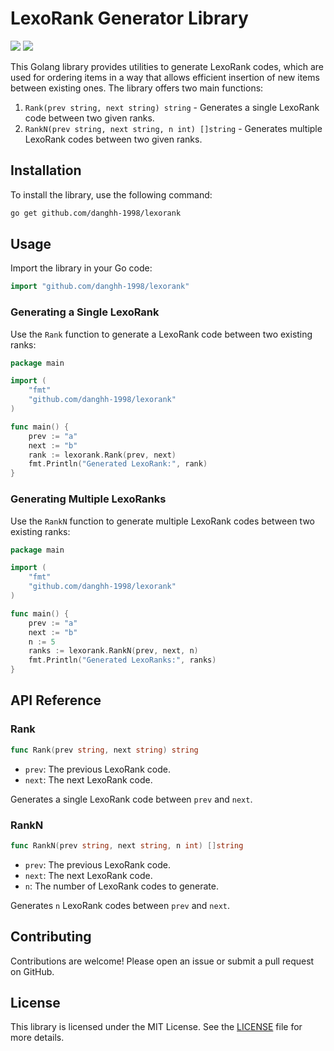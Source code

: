 # LexoRank Generator Library

[<img src="https://github.com/danghh-1998/lexorank/actions/workflows/build.yml/badge.svg">](https://github.com/danghh-1998/lexorank/actions)
[<img src="https://pkg.go.dev/badge/danghh-1998/lexorank">](https://pkg.go.dev/github.com/danghh-1998/lexorank)

This Golang library provides utilities to generate LexoRank codes, which are used for ordering items in a way that allows efficient insertion of new items between existing ones. The library offers two main functions:

1. `Rank(prev string, next string) string` - Generates a single LexoRank code between two given ranks.
2. `RankN(prev string, next string, n int) []string` - Generates multiple LexoRank codes between two given ranks.

## Installation

To install the library, use the following command:

```sh
go get github.com/danghh-1998/lexorank
```

## Usage

Import the library in your Go code:

```go
import "github.com/danghh-1998/lexorank"
```

### Generating a Single LexoRank

Use the `Rank` function to generate a LexoRank code between two existing ranks:

```go
package main

import (
    "fmt"
    "github.com/danghh-1998/lexorank"
)

func main() {
    prev := "a"
    next := "b"
    rank := lexorank.Rank(prev, next)
    fmt.Println("Generated LexoRank:", rank)
}
```

### Generating Multiple LexoRanks

Use the `RankN` function to generate multiple LexoRank codes between two existing ranks:

```go
package main

import (
    "fmt"
    "github.com/danghh-1998/lexorank"
)

func main() {
    prev := "a"
    next := "b"
    n := 5
    ranks := lexorank.RankN(prev, next, n)
    fmt.Println("Generated LexoRanks:", ranks)
}
```

## API Reference

### Rank

```go
func Rank(prev string, next string) string
```

- `prev`: The previous LexoRank code.
- `next`: The next LexoRank code.

Generates a single LexoRank code between `prev` and `next`.

### RankN

```go
func RankN(prev string, next string, n int) []string
```

- `prev`: The previous LexoRank code.
- `next`: The next LexoRank code.
- `n`: The number of LexoRank codes to generate.

Generates `n` LexoRank codes between `prev` and `next`.

## Contributing

Contributions are welcome! Please open an issue or submit a pull request on GitHub.

## License

This library is licensed under the MIT License. See the [LICENSE](LICENSE) file for more details.
